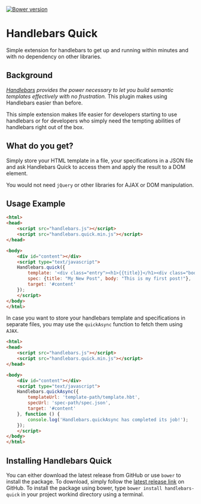 [![Bower version](https://badge.fury.io/bo/handlebars-quick.svg)](https://github.com/shamasis/handlebars-quick.git)

# Handlebars Quick

Simple extension for handlebars to get up and running within minutes and with no dependency on other libraries.

## Background

_[Handlebars](http://handlebarsjs.com) provides the power necessary to let you build semantic templates effectively with
no frustration._ This plugin makes using Handlebars easier than before.

This simple extension makes life easier for developers starting to use handlebars or for developers who simply need the
tempting abilities of handlebars right out of the box.

## What do you get?

Simply store your HTML template in a file, your specifications in a JSON file and ask Handlebars Quick to access them and
apply the result to a DOM element.

You would not need `jQuery` or other libraries for AJAX or DOM manipulation.

## Usage Example

```html
<html>
<head>
    <script src="handlebars.js"></script>
    <script src="handlebars.quick.min.js"></script>
</head>

<body>
    <div id="content"></div>
    <script type="text/javascript">
    Handlebars.quick({
        template: '<div class="entry"><h1>{{title}}</h1><div class="body">{{body}}</div></div>',
        spec: {title: "My New Post", body: "This is my first post!"},
        target: '#content'
    });
    </script>
</body>
</html>
```

In case you want to store your handlebars template and specifications in separate files, you may use the `quickAsync`
function to fetch them using `AJAX`.

```html
<html>
<head>
    <script src="handlebars.js"></script>
    <script src="handlebars.quick.min.js"></script>
</head>

<body>
    <div id="content"></div>
    <script type="text/javascript">
    Handlebars.quickAsync({
        templateUrl: 'template-path/template.hbt',
        specUrl: 'spec-path/spec.json',
        target: '#content'
    }, function () {
        console.log('Handlebars.quickAsync has completed its job!');
    });
    </script>
</body>
</html>
```

## Installing Handlebars Quick

You can either download the latest release from GitHub or use `bower` to install the package. To download, simply follow
the [latest release link](https://github.com/shamasis/handlebars-quick/releases/latest) on GitHub. To install the
package using bower, type `bower install handlebars-quick` in your project workind directory using a terminal.
